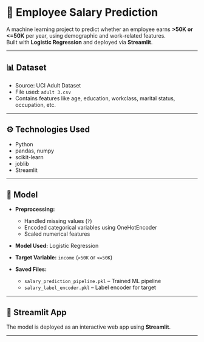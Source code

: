 # 💼 Employee Salary Prediction

A machine learning project to predict whether an employee earns **>50K or <=50K** per year, using demographic and work-related features.  
Built with **Logistic Regression** and deployed via **Streamlit**.

---

## 📊 Dataset

- Source: UCI Adult Dataset  
- File used: `adult 3.csv`  
- Contains features like age, education, workclass, marital status, occupation, etc.

---

## ⚙️ Technologies Used

- Python  
- pandas, numpy  
- scikit-learn  
- joblib  
- Streamlit

---

## 🧠 Model

- **Preprocessing:**
  - Handled missing values (`?`)
  - Encoded categorical variables using OneHotEncoder
  - Scaled numerical features

- **Model Used:** Logistic Regression  
- **Target Variable:** `income` (`>50K` or `<=50K`)

- **Saved Files:**
  - `salary_prediction_pipeline.pkl` – Trained ML pipeline  
  - `salary_label_encoder.pkl` – Label encoder for target

---

## 🚀 Streamlit App

The model is deployed as an interactive web app using **Streamlit**.

---
